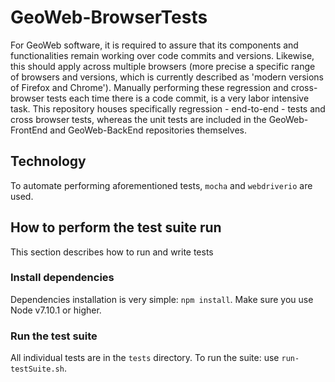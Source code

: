 # GeoWeb-BrowserTests
For GeoWeb software, it is required to assure that its components and functionalities remain working over code commits and versions. Likewise, this should apply across multiple browsers (more precise a specific range of browsers and versions, which is currently described as 'modern versions of Firefox and Chrome').
Manually performing these regression and cross-browser tests each time there is a code commit, is a very labor intensive task. This repository houses specifically regression - end-to-end - tests and cross browser tests, whereas the unit tests are included in the GeoWeb-FrontEnd and GeoWeb-BackEnd repositories themselves.

## Technology
To automate performing aforementioned tests, `mocha` and `webdriverio` are used.

## How to perform the test suite run
This section describes how to run and write tests

### Install dependencies
Dependencies installation is very simple: `npm install`. Make sure you use Node v7.10.1 or higher.

### Run the test suite
All individual tests are in the `tests` directory. To run the suite: use `run-testSuite.sh`.

